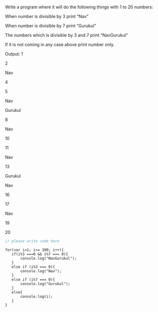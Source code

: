 Write a program where it will do the following things with 1 to 20 numbers:

When number is divisible by 3 print “Nav”

When number is divisible by 7 print “Gurukul”

The numbers which is divisible by 3 and 7 print “NavGurukul”

If it is not coming in any case above print number only.

Output:
1

2

Nav

4

5

Nav

Gurukul

8

Nav

10

11

Nav

13

Gurukul

Nav

16

17

Nav

19

20


```javascript
// please write code here
```


```solution
for(var i=1; i<= 100; i++){
   if(i%3 ===0 && i%7 === 0){
       console.log("NavGurukul");
   }
   else if (i%3 === 0){
       console.log("Nav");
   }
   else if (i%7 === 0){
       console.log("Gurukul");
   }
   else{
       console.log(i);
   }
}
```